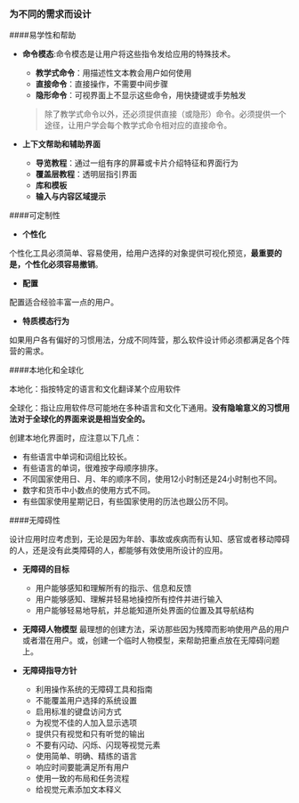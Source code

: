 ### 为不同的需求而设计

####易学性和帮助

- **命令模态**:命令模态是让用户将这些指令发给应用的特殊技术。

    - **教学式命令**：用描述性文本教会用户如何使用
    - **直接命令**：直接操作，不需要中间步骤
    - **隐形命令**：可视界面上不显示这些命令，用快捷键或手势触发
    
    > 除了教学式命令以外，还必须提供直接（或隐形）命令。必须提供一个途径，让用户学会每个教学式命令相对应的直接命令。
    
- **上下文帮助和辅助界面**

    - **导览教程**：通过一组有序的屏幕或卡片介绍特征和界面行为
    - **覆盖层教程**：透明层指引界面
    - **库和模板**
    - **输入与内容区域提示**
    
####可定制性

- **个性化**

个性化工具必须简单、容易使用，给用户选择的对象提供可视化预览，**最重要的是，个性化必须容易撤销**。

- **配置**

配置适合经验丰富一点的用户。

- **特质模态行为**

如果用户各有偏好的习惯用法，分成不同阵营，那么软件设计师必须都满足各个阵营的需求。

####本地化和全球化

本地化：指按特定的语言和文化翻译某个应用软件

全球化：指让应用软件尽可能地在多种语言和文化下通用。**没有隐喻意义的习惯用法对于全球化的界面来说是相当安全的。**

创建本地化界面时，应注意以下几点：

- 有些语言中单词和词组比较长。
- 有些语言的单词，很难按字母顺序排序。
- 不同国家使用日、月、年的顺序不同，使用12小时制还是24小时制也不同。
- 数字和货币中小数点的使用方式不同。
- 有些国家使用星期记日，有些国家使用的历法也跟公历不同。

####无障碍性

设计应用时应考虑到，无论是因为年龄、事故或疾病而有认知、感官或者移动障碍的人，还是没有此类障碍的人，都能够有效使用所设计的应用。

- **无障碍的目标**
    - 用户能够感知和理解所有的指示、信息和反馈
    - 用户能够感知、理解并轻易地操控所有控件并进行输入
    - 用户能够轻易地导航，并总能知道所处界面的位置及其导航结构
        
- **无障碍人物模型**
最理想的创建方法，采访那些因为残障而影响使用产品的用户或者潜在用户。或，创建一个临时人物模型，来帮助把重点放在无障碍问题上。
    
- **无障碍指导方针**
    - 利用操作系统的无障碍工具和指南
    - 不能覆盖用户选择的系统设置
    - 启用标准的键盘访问方式
    - 为视觉不佳的人加入显示选项
    - 提供只有视觉和只有听觉的输出
    - 不要有闪动、闪烁、闪现等视觉元素
    - 使用简单、明确、精练的语言
    - 响应时间要能满足所有用户
    - 使用一致的布局和任务流程
    - 给视觉元素添加文本释义



